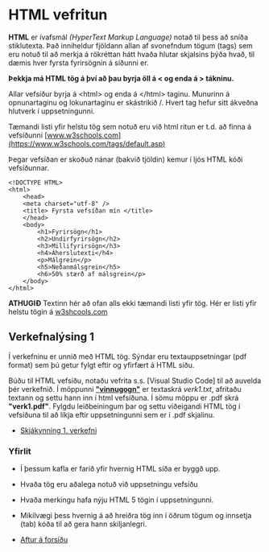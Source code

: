 # HTML vefritun  

**HTML** er ívafsmál _(HyperText Markup Language)_  notað til þess að sníða stiklutexta.  Það inniheldur fjöldann allan af svonefndum tögum (tags) sem eru notuð til að merkja á rökréttan hátt hvaða hlutar skjalsins þýða hvað, til dæmis hver fyrsta fyrirsögnin á síðunni er.

**Þekkja má HTML tög á því að þau byrja öll á   <  og enda á  > tákninu.**

Allar vefsíður byrja á &lt;html> og enda á &lt;/html> taginu.  Munurinn á opnunartaginu og lokunartaginu er skástrikið /.  Hvert tag hefur sitt ákveðna hlutverk í uppsetningunni.

Tæmandi listi yfir helstu tög sem notuð eru við html ritun er t.d. að finna á vefsíðunni [www.w3schools.com](https://www.w3schools.com/tags/default.asp)

Þegar vefsíðan er skoðuð nánar (bakvið tjöldin) kemur í  ljós HTML kóði vefsíðunnar.

```
<!DOCTYPE HTML>
<html>  
	<head>  
	<meta charset="utf-8" /> 
	<title> Fyrsta vefsíðan mín </title>  
	</head>  
	<body>  
		<h1>Fyrirsögn</h1>
		<h2>Undirfyrirsögn</h2>
		<h3>Millifyrirsögn</h3>
		<h4>Áherslutexti</h4>
		<p>Málgrein</p>
		<h5>Neðanmálsgrein</h5>
		<h6>50% stærð af málsgrein</p>
	</body>  
</html>  

```

**ATHUGIÐ** Textinn hér að ofan alls ekki tæmandi listi yfir tög. Hér er listi yfir helstu tögin á [w3shcools.com](https://www.w3schools.com/tags/default.asp)

## Verkefnalýsing 1

Í verkefninu er unnið með HTML tög. Sýndar eru textauppsetningar (pdf format) sem þú getur fylgt eftir og yfirfært á HTML síðu.

Búðu til HTML vefsíðu, notaðu vefrita s.s. [Visual Studio Code] til að auvelda þér verkefnið. 
Í möppunni [**"vinnugogn"**](https://github.com/GJG/Vefhonnun/tree/master/Verkefni1-HTML/vinnugogn) er textaskrá *verk1.txt*, afritaðu textann og settu hann inn í html vefsíðuna. Í sömu möppu er .pdf skrá **"verk1.pdf"**. Fylgdu leiðbeiningum þar og settu viðeigandi HTML tög í vefsíðuna til að líkja eftir uppsetningunni sem er í .pdf skjalinu. 

* [Skjákynning 1. verkefni](https://gjg.github.io/Vefhonnun/)

### Yfirlit

* Í þessum kafla er farið yfir hvernig HTML síða er byggð upp.
* Hvaða tög eru aðalega notuð við uppsetningu vefsíðu
* Hvaða merkingu hafa nýju HTML 5 tögin í uppsetningunni.
* Mikilvægi þess hvernig á að hreiðra tög inn í öðrum tögum og innsetja (tab) kóða til að gera hann skiljanlegri.  

* [Aftur á forsíðu](https://github.com/GJG/Vefhonnun)
